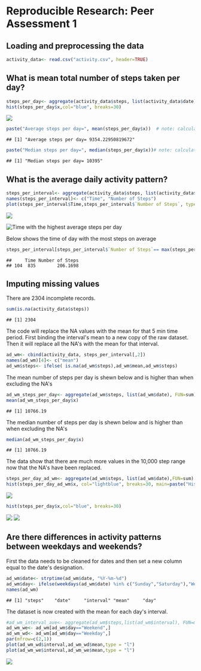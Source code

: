 # Reproducible Research: Peer Assessment 1


## Loading and preprocessing the data


```r
activity_data<- read.csv("activity.csv", header=TRUE)
```

## What is mean total number of steps taken per day?


```r
steps_per_day<- aggregate(activity_data$steps, list(activity_data$date),FUN=sum, na.rm=TRUE)
hist(steps_per_day$x,col="blue", breaks=30)
```

![](PA1_template_files/figure-html/unnamed-chunk-2-1.png)

```r
paste("Average steps per day=", mean(steps_per_day$x))  # note: calculated without NA
```

```
## [1] "Average steps per day= 9354.22950819672"
```

```r
paste("Median steps per day=", median(steps_per_day$x))# note: calculated without NA
```

```
## [1] "Median steps per day= 10395"
```


## What is the average daily activity pattern?

```r
steps_per_interval<- aggregate(activity_data$steps, list(activity_data$interval),FUN=mean, na.rm=TRUE)
names(steps_per_interval)<- c("Time", "Number of Steps")
plot(steps_per_interval$Time,steps_per_interval$`Number of Steps`, type = "l")
```

![](PA1_template_files/figure-html/unnamed-chunk-3-1.png)

![Time with the highest average steps per day](unnamed-chunk-3-1.png)

Below shows the time of day with the most steps on average

```r
steps_per_interval[steps_per_interval$`Number of Steps`== max(steps_per_interval$`Number of Steps`),1:2]
```

```
##     Time Number of Steps
## 104  835        206.1698
```

## Imputing missing values
There are 2304 incomplete records.
 

```r
sum(is.na(activity_data$steps))
```

```
## [1] 2304
```

The code will replace the NA values with the mean for that 5 min time period.  First binding the interval's mean to a new copy of the raw dataset.  Then it will replace all the NA's with the mean for that interval.


```r
ad_wm<- cbind(activity_data, steps_per_interval[,2])
names(ad_wm)[4]<- c("mean")
ad_wm$steps<- ifelse( is.na(ad_wm$steps),ad_wm$mean,ad_wm$steps)
```
The mean number of steps per day is shewn below and is higher than when excluding the NA's


```r
ad_wm_steps_per_day<- aggregate(ad_wm$steps, list(ad_wm$date), FUN=sum)
mean(ad_wm_steps_per_day$x)
```

```
## [1] 10766.19
```
The median number of steps per day is shewn below and is higher than when excluding the NA's

```r
median(ad_wm_steps_per_day$x)
```

```
## [1] 10766.19
```

The data show that there are much more values in the 10,000 step range now that the NA's have been replaced.

```r
steps_per_day_ad_wm<- aggregate(ad_wm$steps, list(ad_wm$date),FUN=sum)
hist(steps_per_day_ad_wm$x, col="lightblue", breaks=30, main=paste("Histogram of Total steps: data with NA replaced with mean"))
```

![](PA1_template_files/figure-html/unnamed-chunk-9-1.png)

```r
hist(steps_per_day$x,col="blue", breaks=30)
```

![](PA1_template_files/figure-html/unnamed-chunk-9-2.png)
![](unnamed-chunk-9-2.png)


## Are there differences in activity patterns between weekdays and weekends?
First the data needs to be cleaned for dates and then set a new column equal to the date's designation.

```r
ad_wm$date<- strptime(ad_wm$date, "%Y-%m-%d")
ad_wm$day<- ifelse(weekdays(ad_wm$date) %in% c("Sunday","Saturday"),"Weekend","Weekday")
names(ad_wm)
```

```
## [1] "steps"    "date"     "interval" "mean"     "day"
```

The dataset is now created with the mean for each day's interval.

```r
#ad_wm_interval_ave<- aggregate(ad_wm$steps,list(ad_wm$interval), FUN=mean)
ad_wm_we<- ad_wm[ad_wm$day=="Weekend",]
ad_wm_wd<- ad_wm[ad_wm$day=="Weekday",]
par(mfrow=c(2,1))
plot(ad_wm_wd$interval,ad_wm_wd$mean,type = "l")
plot(ad_wm_we$interval,ad_wm_we$mean,type = "l")
```

![](PA1_template_files/figure-html/unnamed-chunk-11-1.png)



